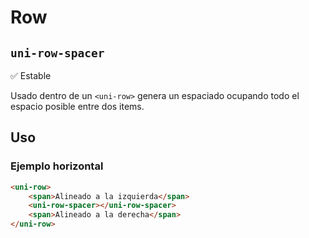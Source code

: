 Row
===================
`uni-row-spacer`
---
:white_check_mark: Estable

Usado dentro de un `<uni-row>` genera un espaciado ocupando todo el espacio posible entre dos items.

## Uso

### Ejemplo horizontal

```html
<uni-row>
    <span>Alineado a la izquierda</span>    
    <uni-row-spacer></uni-row-spacer>
    <span>Alineado a la derecha</span>
</uni-row>
```
